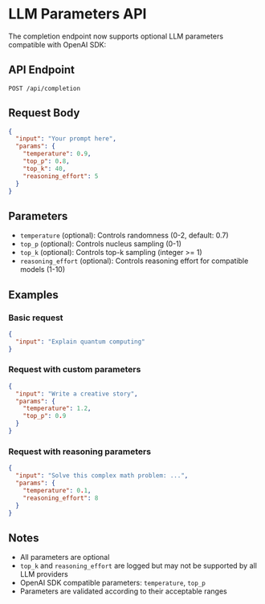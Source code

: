 # LLM Parameters API

The completion endpoint now supports optional LLM parameters compatible with OpenAI SDK:

## API Endpoint

`POST /api/completion`

## Request Body

```json
{
  "input": "Your prompt here",
  "params": {
    "temperature": 0.9,
    "top_p": 0.8,
    "top_k": 40,
    "reasoning_effort": 5
  }
}
```

## Parameters

- `temperature` (optional): Controls randomness (0-2, default: 0.7)
- `top_p` (optional): Controls nucleus sampling (0-1)
- `top_k` (optional): Controls top-k sampling (integer >= 1)
- `reasoning_effort` (optional): Controls reasoning effort for compatible models (1-10)

## Examples

### Basic request
```json
{
  "input": "Explain quantum computing"
}
```

### Request with custom parameters
```json
{
  "input": "Write a creative story",
  "params": {
    "temperature": 1.2,
    "top_p": 0.9
  }
}
```

### Request with reasoning parameters
```json
{
  "input": "Solve this complex math problem: ...",
  "params": {
    "temperature": 0.1,
    "reasoning_effort": 8
  }
}
```

## Notes

- All parameters are optional
- `top_k` and `reasoning_effort` are logged but may not be supported by all LLM providers
- OpenAI SDK compatible parameters: `temperature`, `top_p`
- Parameters are validated according to their acceptable ranges
